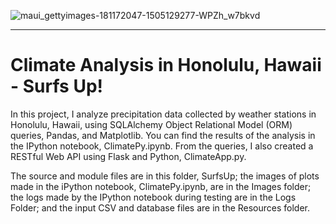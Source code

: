 
![maui_gettyimages-181172047-1505129277-WPZh_w7bkvd](https://github.com/njgeorge000158/sqlalchemy-challenge/assets/137228821/bc343ff2-cbda-4439-9a39-e539ff67c460)

----

# Climate Analysis in Honolulu, Hawaii - Surfs Up!

In this project, I analyze precipitation data collected by weather stations in Honolulu, Hawaii, using SQLAlchemy Object Relational Model (ORM) queries, Pandas, and Matplotlib.  You can find the results of the analysis in the IPython notebook, ClimatePy.ipynb.  From the queries, I also created a RESTful Web API using Flask and Python, ClimateApp.py.

The source and module files are in this folder, SurfsUp; the images of plots made in the iPython notebook, ClimatePy.ipynb, are in the Images folder; the logs made by the IPython notebook during testing are in the Logs Folder; and the input CSV and database files are in the Resources folder.
